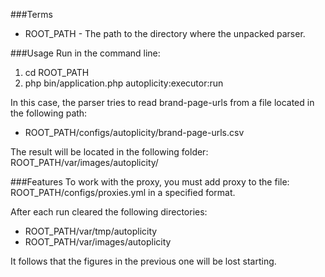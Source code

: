 ###Terms
- ROOT_PATH - The path to the directory where the unpacked parser.

###Usage
Run in the command line:
1. cd ROOT_PATH
2. php bin/application.php autoplicity:executor:run

In this case, the parser tries to read brand-page-urls from a file located in the following path:
- ROOT_PATH/configs/autoplicity/brand-page-urls.csv

The result will be located in the following folder: ROOT_PATH/var/images/autoplicity/

###Features
To work with the proxy, you must add proxy to the file: ROOT_PATH/configs/proxies.yml in a specified format.

After each run cleared the following directories:
- ROOT_PATH/var/tmp/autoplicity
- ROOT_PATH/var/images/autoplicity

It follows that the figures in the previous one will be lost starting.
